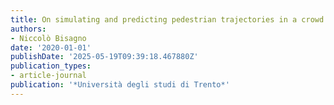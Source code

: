 ```yaml
---
title: On simulating and predicting pedestrian trajectories in a crowd
authors:
- Niccolò Bisagno
date: '2020-01-01'
publishDate: '2025-05-19T09:39:18.467880Z'
publication_types:
- article-journal
publication: '*Università degli studi di Trento*'
---
```

